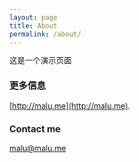 ```yaml
---
layout: page
title: About
permalink: /about/
---
```


这是一个演示页面

### 更多信息

[http://malu.me](http://malu.me).

### Contact me

[malu@malu.me](mailto:malu@malu.me)
